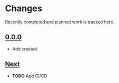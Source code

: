 # Changes
Recently completed and planned work is tracked here.

## [0.0.0](.)
- Add created

## [Next](.)
- **TODO** Add CI/CD
